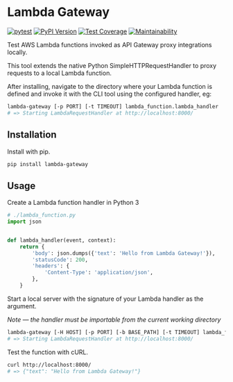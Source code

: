 # Lambda Gateway

[![pytest](https://github.com/amancevice/python-lambda-gateway/workflows/pytest/badge.svg)](https://github.com/amancevice/python-lambda-gateway/actions)
[![PyPI Version](https://badge.fury.io/py/lambda-gateway.svg)](https://badge.fury.io/py/lambda-gateway)
[![Test Coverage](https://api.codeclimate.com/v1/badges/2b52a3e925e07f1f7b36/test_coverage)](https://codeclimate.com/github/amancevice/python-lambda-gateway/test_coverage)
[![Maintainability](https://api.codeclimate.com/v1/badges/2b52a3e925e07f1f7b36/maintainability)](https://codeclimate.com/github/amancevice/python-lambda-gateway/maintainability)

Test AWS Lambda functions invoked as API Gateway proxy integrations locally.

This tool extends the native Python SimpleHTTPRequestHandler to proxy requests to a local Lambda function.

After installing, navigate to the directory where your Lambda function is defined and invoke it with the CLI tool using the configured handler, eg:

```bash
lambda-gateway [-p PORT] [-t TIMEOUT] lambda_function.lambda_handler
# => Starting LambdaRequestHandler at http://localhost:8000/
```

## Installation

Install with pip.

```bash
pip install lambda-gateway
```

## Usage

Create a Lambda function handler in Python 3

```python
# ./lambda_function.py
import json


def lambda_handler(event, context):
    return {
        'body': json.dumps({'text': 'Hello from Lambda Gateway!'}),
        'statusCode': 200,
        'headers': {
            'Content-Type': 'application/json',
        },
    }
```

Start a local server with the signature of your Lambda handler as the argument.

_Note — the handler must be importable from the current working directory_

```bash
lambda-gateway [-H HOST] [-p PORT] [-b BASE_PATH] [-t TIMEOUT] lambda_function.lambda_handler
# => Starting LambdaRequestHandler at http://localhost:8000/
```

Test the function with cURL.

```bash
curl http://localhost:8000/
# => {"text": "Hello from Lambda Gateway!"}
```
